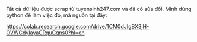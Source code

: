 Tất cả dữ liệu được scrap từ tuyensinh247.com và đã có sửa đổi.
Mình dùng python để làm việc đó, mã nguồn tại đây:

https://colab.research.google.com/drive/1CM0dJIgBX3jH-OVWCdyIayaCRquCqns0?hl=en
